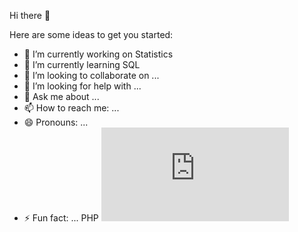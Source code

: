 Hi there 👋

Here are some ideas to get you started:

- 🔭 I’m currently working on Statistics
- 🌱 I’m currently learning SQL
- 👯 I’m looking to collaborate on ...
- 🤔 I’m looking for help with ...
- 💬 Ask me about ...
- 📫 How to reach me: ...
- 😄 Pronouns: ...
- ⚡ Fun fact: ...
PHP ![PHP learning progress](http://www.yarntomato.com/percentbarmaker/button.php?barPosition=70&leftFill=%2300FFFF "PHP learning progress")
